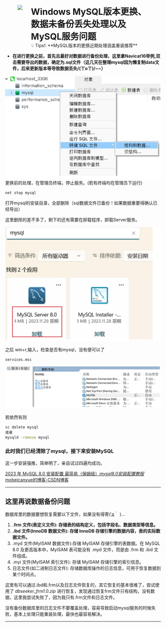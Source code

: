<figure style="display: flex; ">
    <img src="https://notion-emojis.s3-us-west-2.amazonaws.com/prod/svg-twitter/1fa9f.svg" width="100" style="margin-right: 1px;" />
    <figcaption style="max-width: 700px; white-space: normal;">
        <h1 style="margin: 0;">Windows MySQL版本更换、数据未备份丢失处理以及MySQL服务问题</h1>
        <span>💡 Tips!: **MySQL版本的更换近期处理涵盖重装推荐**</span>
    </figcaption>
</figure>

- **在进行更换之前，首先且最好对数据进行备份处理，这里拿Navicat16举例,双击需要导出的数据，确定为.sql文件（这几天在整理mysql因为懒复制data文件，后来更新版本等导致数据丢失/(ㄒoㄒ)/~~）**

![image-20240929101526160](./assets/image-20240929101526160.png)
更换前的处理，在管理员终端，停止服务。(若有终端均在管理员下运行)

```bash
net stop mysql
```

打开mysql的安装目录，全部删除（sql数据文件已备份！如果数据重要得确认已经导出）

这里删除的差不多了，剩下的还有需要在卸载程序，卸载Server服务。

![image-20240929101657294](./assets/image-20240929101657294.png)

之后 win+r,输入，检查是否有mysql，没有便可以了

```bash
services.msc
```

![image-20240929101722977](./assets/image-20240929101722977.png)

若依然有则

```bash
sc delete mysql
或者
mysqld -remove mysql
```

### **此时我们已经清除了mysql，接下来安装MySQL**

这一步安装强推，简单明了，亲自试过四遍均成功。

[2023 年 MySQL 8.0 安装配置 最简易（保姆级）*mysql8.0安装配置教程*mobeicanyue的博客-CSDN博客](https://blog.csdn.net/m0_52559040/article/details/121843945)

---

## **这里再说数据备份问题**

数据库里的数据要想恢复需要以下文件，如果没有得寄(′д｀ )…

1. **.frm 文件(表定义文件): 存储表的结构定义，包括字段名、数据类型等信息。**
2. **.ibd 文件(InnoDB 数据文件): 存储 InnoDB 存储引擎的数据内容，表的实际数据文件。**
3. .myd 文件(MyISAM 数据文件):存储 MyISAM 存储引擎的表数据。在 MySQL 8.0 及更高版本中，MyISAM 表可能没有 .myd 文件，而是由 .frm 和 .ibd 文件组成。
4. .myi 文件(MyISAM 索引文件): 存储 MyISAM 存储引擎的索引信息。
5. 日志文件(如二进制日志文件): 存储数据库操作的日志信息，可用于恢复数据到某个时间点。

这里有可以通过.ibd和.frm以及日志文件恢复的，其它恢复的基本很难了，尝试使用了 *dbseeker_frm1.0.zip* 进行恢复，发现通过恢复frm文件只有结构，没有数据，这里我尝试失败了，因为我只有.frm文件和日志文件。

没有备份数据库里的日志文件不要覆盖处理，容易导致启动mysql服务的时候失败，基本上处理只能重装处理，最快也最容易解决。

---
